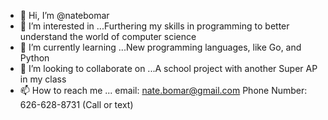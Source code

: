 - 👋 Hi, I’m @natebomar
- 👀 I’m interested in ...Furthering my skills in programming to better understand the world of computer science
- 🌱 I’m currently learning ...New programming languages, like Go, and Python
- 💞️ I’m looking to collaborate on ...A school project with another Super AP in my class
- 📫 How to reach me ... email: nate.bomar@gmail.com Phone Number: 626-628-8731 (Call or text)

<!---
natebomar/natebomar is a ✨ special ✨ repository because its `README.md` (this file) appears on your GitHub profile.
You can click the Preview link to take a look at your changes.
--->
